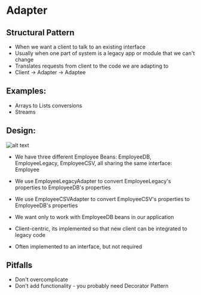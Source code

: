 # Adapter
## Structural Pattern
- When we want a client to talk to an existing interface
- Usually when one part of system is a legacy app or module that we can't change
- Translates requests from client to the code we are adapting to
- Client -> Adapter -> Adaptee

## Examples:
- Arrays to Lists conversions
- Streams

## Design:

![alt text](https://i.imgur.com/3N6dxxF.png "Adapter UML Diagram")

- We have three different Employee Beans: EmployeeDB, EmployeeLegacy, EmployeeCSV, all sharing the same interface: Employee
- We use EmployeeLegacyAdapter to convert EmployeeLegacy's properties to EmployeeDB's properties
- We use EmployeeCSVAdapter to convert EmployeeCSV's properties to EmployeeDB's properties
- We want only to work with EmployeeDB beans in our application

- Client-centric, its implemented so that new client can be integrated to legacy code
- Often implemented to an interface, but not required

## Pitfalls
- Don't overcomplicate
- Don't add functionality - you probably need Decorator Pattern
